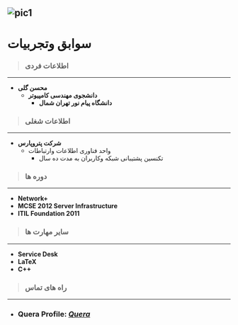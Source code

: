 ![pic1](https://user-images.githubusercontent.com/69042715/90293196-c9304300-de98-11ea-9239-1395e1564d01.jpg)
---
# سوابق وتجربیات
> ### **اطلاعات فردی**
---
- **محسن گلی**
  + **دانشجوی مهندسی کامپیوتر**
    - **دانشگاه پیام نور تهران شمال** 
    
> ### **اطلاعات شغلی**
---
- **شرکت پتروپارس**
  - واحد فناوری اطلاعات وارتباطات
    - تکنسین پشتیبانی شبکه وکاربران به مدت ده سال 
    
> ### **دوره ها**
--- 
* **Network+**
* **MCSE 2012 Server Infrastructure**
* **ITIL Foundation 2011**

> ### **سایر مهارت ها**
---
* **Service Desk**
* **L**__a__**T**__e__**X**
* **C++** 

> ### **راه های تماس**
---
+ ### Quera Profile: [_**Quera**_](https://quera.ir/profile/mohsengoli44)
